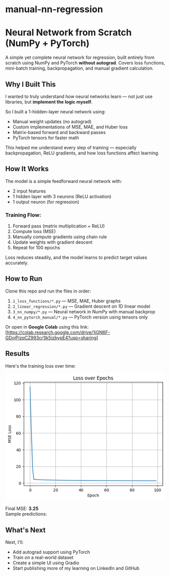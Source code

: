 # manual-nn-regression

# Neural Network from Scratch (NumPy + PyTorch)
A simple yet complete neural network for regression, built entirely from scratch using NumPy and PyTorch **without autograd**. Covers loss functions, mini-batch training, backpropagation, and manual gradient calculation.

## Why I Built This

I wanted to truly understand how neural networks learn — not just use libraries, but **implement the logic myself**.

So I built a 1-hidden-layer neural network using:
- Manual weight updates (no autograd)
- Custom implementations of MSE, MAE, and Huber loss
- Matrix-based forward and backward passes
- PyTorch tensors for faster math

This helped me understand every step of training — especially backpropagation, ReLU gradients, and how loss functions affect learning.

## How It Works

The model is a simple feedforward neural network with:
- 2 input features
- 1 hidden layer with 3 neurons (ReLU activation)
- 1 output neuron (for regression)

### Training Flow:
1. Forward pass (matrix multiplication + ReLU)
2. Compute loss (MSE)
3. Manually compute gradients using chain rule
4. Update weights with gradient descent
5. Repeat for 100 epochs

Loss reduces steadily, and the model learns to predict target values accurately.

## How to Run

Clone this repo and run the files in order:

1. `1_loss_functions/*.py` — MSE, MAE, Huber graphs  
2. `2_linear_regression/*.py` — Gradient descent on 1D linear model  
3. `3_nn_numpy/*.py` — Neural network in NumPy with manual backprop  
4. `4_nn_pytorch_manual/*.py` — PyTorch version using tensors only

Or open in **Google Colab** using this link: [https://colab.research.google.com/drive/1jGN6F-GDojPjzqCZ993cr1lk5jzbypE4?usp=sharing]

## Results

Here's the training loss over time:

![loss curve](https://github.com/sheshashai/manual-nn-regression/blob/main/loss_plot.png)

Final MSE: **3.25**  
Sample predictions:  

## What's Next

Next, I’ll:
- Add autograd support using PyTorch
- Train on a real-world dataset
- Create a simple UI using Gradio
- Start publishing more of my learning on LinkedIn and GitHub

